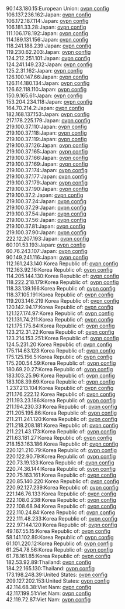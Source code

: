 90.143.180.15:European Union: [ovpn config](vpn/90_143_180_15.ovpn)  
106.137.236.162:Japan: [ovpn config](vpn/106_137_236_162.ovpn)  
106.172.187.114:Japan: [ovpn config](vpn/106_172_187_114.ovpn)  
106.181.33.28:Japan: [ovpn config](vpn/106_181_33_28.ovpn)  
111.106.178.192:Japan: [ovpn config](vpn/111_106_178_192.ovpn)  
114.189.131.156:Japan: [ovpn config](vpn/114_189_131_156.ovpn)  
118.241.188.239:Japan: [ovpn config](vpn/118_241_188_239.ovpn)  
119.230.62.203:Japan: [ovpn config](vpn/119_230_62_203.ovpn)  
124.212.251.101:Japan: [ovpn config](vpn/124_212_251_101.ovpn)  
124.241.149.232:Japan: [ovpn config](vpn/124_241_149_232.ovpn)  
125.2.31.162:Japan: [ovpn config](vpn/125_2_31_162.ovpn)  
126.100.147.66:Japan: [ovpn config](vpn/126_100_147_66.ovpn)  
126.114.180.134:Japan: [ovpn config](vpn/126_114_180_134.ovpn)  
126.62.118.110:Japan: [ovpn config](vpn/126_62_118_110.ovpn)  
150.9.165.61:Japan: [ovpn config](vpn/150_9_165_61.ovpn)  
153.204.234.118:Japan: [ovpn config](vpn/153_204_234_118.ovpn)  
164.70.214.2:Japan: [ovpn config](vpn/164_70_214_2.ovpn)  
182.168.137.153:Japan: [ovpn config](vpn/182_168_137_153.ovpn)  
217.178.225.179:Japan: [ovpn config](vpn/217_178_225_179.ovpn)  
219.100.37.110:Japan: [ovpn config](vpn/219_100_37_110.ovpn)  
219.100.37.118:Japan: [ovpn config](vpn/219_100_37_118.ovpn)  
219.100.37.119:Japan: [ovpn config](vpn/219_100_37_119.ovpn)  
219.100.37.126:Japan: [ovpn config](vpn/219_100_37_126.ovpn)  
219.100.37.165:Japan: [ovpn config](vpn/219_100_37_165.ovpn)  
219.100.37.166:Japan: [ovpn config](vpn/219_100_37_166.ovpn)  
219.100.37.169:Japan: [ovpn config](vpn/219_100_37_169.ovpn)  
219.100.37.174:Japan: [ovpn config](vpn/219_100_37_174.ovpn)  
219.100.37.177:Japan: [ovpn config](vpn/219_100_37_177.ovpn)  
219.100.37.179:Japan: [ovpn config](vpn/219_100_37_179.ovpn)  
219.100.37.190:Japan: [ovpn config](vpn/219_100_37_190.ovpn)  
219.100.37.2:Japan: [ovpn config](vpn/219_100_37_2.ovpn)  
219.100.37.24:Japan: [ovpn config](vpn/219_100_37_24.ovpn)  
219.100.37.29:Japan: [ovpn config](vpn/219_100_37_29.ovpn)  
219.100.37.54:Japan: [ovpn config](vpn/219_100_37_54.ovpn)  
219.100.37.56:Japan: [ovpn config](vpn/219_100_37_56.ovpn)  
219.100.37.81:Japan: [ovpn config](vpn/219_100_37_81.ovpn)  
219.100.37.90:Japan: [ovpn config](vpn/219_100_37_90.ovpn)  
222.12.207.193:Japan: [ovpn config](vpn/222_12_207_193.ovpn)  
60.101.53.193:Japan: [ovpn config](vpn/60_101_53_193.ovpn)  
60.76.243.107:Japan: [ovpn config](vpn/60_76_243_107.ovpn)  
90.149.241.116:Japan: [ovpn config](vpn/90_149_241_116.ovpn)  
112.161.243.140:Korea Republic of: [ovpn config](vpn/112_161_243_140.ovpn)  
112.163.92.16:Korea Republic of: [ovpn config](vpn/112_163_92_16.ovpn)  
114.205.144.130:Korea Republic of: [ovpn config](vpn/114_205_144_130.ovpn)  
118.222.218.179:Korea Republic of: [ovpn config](vpn/118_222_218_179.ovpn)  
118.33.139.166:Korea Republic of: [ovpn config](vpn/118_33_139_166.ovpn)  
118.37.105.191:Korea Republic of: [ovpn config](vpn/118_37_105_191.ovpn)  
119.203.146.219:Korea Republic of: [ovpn config](vpn/119_203_146_219.ovpn)  
120.142.94.17:Korea Republic of: [ovpn config](vpn/120_142_94_17.ovpn)  
121.127.174.97:Korea Republic of: [ovpn config](vpn/121_127_174_97.ovpn)  
121.131.74.211:Korea Republic of: [ovpn config](vpn/121_131_74_211.ovpn)  
121.175.175.84:Korea Republic of: [ovpn config](vpn/121_175_175_84.ovpn)  
123.212.31.22:Korea Republic of: [ovpn config](vpn/123_212_31_22.ovpn)  
123.214.153.251:Korea Republic of: [ovpn config](vpn/123_214_153_251.ovpn)  
124.5.231.20:Korea Republic of: [ovpn config](vpn/124_5_231_20.ovpn)  
175.114.63.123:Korea Republic of: [ovpn config](vpn/175_114_63_123.ovpn)  
175.125.156.5:Korea Republic of: [ovpn config](vpn/175_125_156_5.ovpn)  
175.200.54.59:Korea Republic of: [ovpn config](vpn/175_200_54_59.ovpn)  
180.69.20.27:Korea Republic of: [ovpn config](vpn/180_69_20_27.ovpn)  
183.103.25.96:Korea Republic of: [ovpn config](vpn/183_103_25_96.ovpn)  
183.108.39.69:Korea Republic of: [ovpn config](vpn/183_108_39_69.ovpn)  
1.237.213.104:Korea Republic of: [ovpn config](vpn/1_237_213_104.ovpn)  
211.176.222.12:Korea Republic of: [ovpn config](vpn/211_176_222_12.ovpn)  
211.193.23.186:Korea Republic of: [ovpn config](vpn/211_193_23_186.ovpn)  
211.194.230.33:Korea Republic of: [ovpn config](vpn/211_194_230_33.ovpn)  
211.205.195.86:Korea Republic of: [ovpn config](vpn/211_205_195_86.ovpn)  
211.211.241.120:Korea Republic of: [ovpn config](vpn/211_211_241_120.ovpn)  
211.218.208.181:Korea Republic of: [ovpn config](vpn/211_218_208_181.ovpn)  
211.221.43.173:Korea Republic of: [ovpn config](vpn/211_221_43_173.ovpn)  
211.63.181.27:Korea Republic of: [ovpn config](vpn/211_63_181_27.ovpn)  
218.153.163.186:Korea Republic of: [ovpn config](vpn/218_153_163_186.ovpn)  
220.121.210.79:Korea Republic of: [ovpn config](vpn/220_121_210_79.ovpn)  
220.122.90.79:Korea Republic of: [ovpn config](vpn/220_122_90_79.ovpn)  
220.73.19.133:Korea Republic of: [ovpn config](vpn/220_73_19_133.ovpn)  
220.74.36.144:Korea Republic of: [ovpn config](vpn/220_74_36_144.ovpn)  
220.75.163.161:Korea Republic of: [ovpn config](vpn/220_75_163_161.ovpn)  
220.85.140.220:Korea Republic of: [ovpn config](vpn/220_85_140_220.ovpn)  
220.92.127.239:Korea Republic of: [ovpn config](vpn/220_92_127_239.ovpn)  
221.146.76.133:Korea Republic of: [ovpn config](vpn/221_146_76_133.ovpn)  
222.108.0.238:Korea Republic of: [ovpn config](vpn/222_108_0_238.ovpn)  
222.108.68.94:Korea Republic of: [ovpn config](vpn/222_108_68_94.ovpn)  
222.110.24.84:Korea Republic of: [ovpn config](vpn/222_110_24_84.ovpn)  
222.111.48.233:Korea Republic of: [ovpn config](vpn/222_111_48_233.ovpn)  
222.97.144.120:Korea Republic of: [ovpn config](vpn/222_97_144_120.ovpn)  
49.167.55.15:Korea Republic of: [ovpn config](vpn/49_167_55_15.ovpn)  
58.141.102.89:Korea Republic of: [ovpn config](vpn/58_141_102_89.ovpn)  
61.101.220.12:Korea Republic of: [ovpn config](vpn/61_101_220_12.ovpn)  
61.254.78.56:Korea Republic of: [ovpn config](vpn/61_254_78_56.ovpn)  
61.78.161.85:Korea Republic of: [ovpn config](vpn/61_78_161_85.ovpn)  
182.53.92.89:Thailand: [ovpn config](vpn/182_53_92_89.ovpn)  
184.22.165.130:Thailand: [ovpn config](vpn/184_22_165_130.ovpn)  
173.198.248.39:United States: [ovpn config](vpn/173_198_248_39.ovpn)  
209.127.202.153:United States: [ovpn config](vpn/209_127_202_153.ovpn)  
42.114.68.38:Viet Nam: [ovpn config](vpn/42_114_68_38.ovpn)  
42.117.199.51:Viet Nam: [ovpn config](vpn/42_117_199_51.ovpn)  
42.119.72.87:Viet Nam: [ovpn config](vpn/42_119_72_87.ovpn)  
